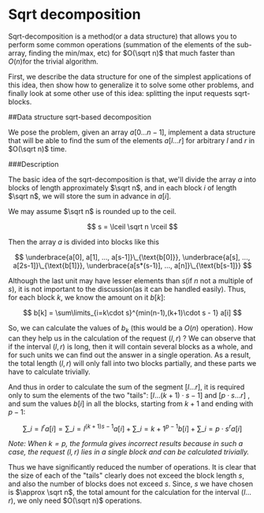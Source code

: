 <!--?title Sqrt-decomposition -->

# Sqrt decomposition

Sqrt-decomposition is a method(or a data structure) that allows you to perform some common operations (summation of the elements of the sub-array, finding the min/max, etc) for $O(\sqrt n)$ that much faster than $O(n)$for the trivial algorithm.

First, we describe the data structure for one of the simplest applications of this idea, then show how to generalize it to solve some other problems, and finally look at some other use of this idea: splitting the input requests sqrt-blocks.

##Data structure sqrt-based decomposition

We pose the problem, given an array $a[0\dots n-1]$, implement a data structure that will be able to find the sum of the elements $a[l\dots r]$ for arbitrary $l$ and $r$ in $O(\sqrt n)$ time.

###Description

The basic idea of the sqrt-decomposition is that, we'll divide the array $a$ into blocks of length approximately $\sqrt n$, and in each block $i$ of length $\sqrt n$, we will store the sum in advance in $a[i]$.

We may assume $\sqrt n$ is rounded up to the ceil.

$$ s = \lceil \sqrt n \rceil $$

Then the array $a$ is divided into blocks like this

$$ \underbrace{a[0], a[1], ..., a[s-1]}\_{\text{b[0]}}, \underbrace{a[s], ..., a[2s-1]}\_{\text{b[1]}}, \underbrace{a[s*(s-1)], ..., a[n]}\_{\text{b[s-1]}} $$

Although the last unit may have lesser elements than $s$(if $n$ not a multiple of $s$), it is not important to the discussion(as it can be handled easily).
Thus, for each block $k$, we know the amount on it $b[k]$:

$$ b[k] = \sum\limits_{i=k\cdot s}^{min(n-1),(k+1)\cdot s - 1} a[i] $$

So, we can calculate the values of $b_k$ (this would be a $O(n)$ operation). How can they help us in the calculation of the request $(l, r)$ ?
We can observe that if the interval $(l ,r)$ is long, then it will contain several blocks as a whole, and for such units we can find out the answer in a single operation. As a result, the total length $(l, r)$ will only fall into two blocks partially, and these parts we have to calculate trivially.

And thus in order to calculate the sum of the segment $[l\dots r]$, it is required only to sum the elements of the two "tails":
$[l\dots (k + 1)\cdot s-1]$ and $[p\cdot s\dots r]$ , and sum the values $b[i]$ in all the blocks, starting from $k + 1$ and ending with $p-1$:

$$ \sum\limits\_{i=l}^r a[i] = \sum\limits\_{i=l}^{(k+1)s-1} a[i] + \sum\limits\_{i=k+1}^{p-1} b[i] + \sum\limits\_{i=p\cdot s}^r a[i] $$

_Note: When $k = p$, the formula gives incorrect results because in such a case, the request $(l, r)$ lies in a single block and can be calculated trivially._

Thus we have significantly reduced the number of operations. It is clear that the size of each of the "tails" clearly does not exceed the block length $s$, and also the number of blocks does not exceed $s$. Since, $s$ we have chosen is $\approx \sqrt n$, the total amount for the calculation for the interval $(l\dots r)$, we only need $O(\sqrt n)$ operations.
